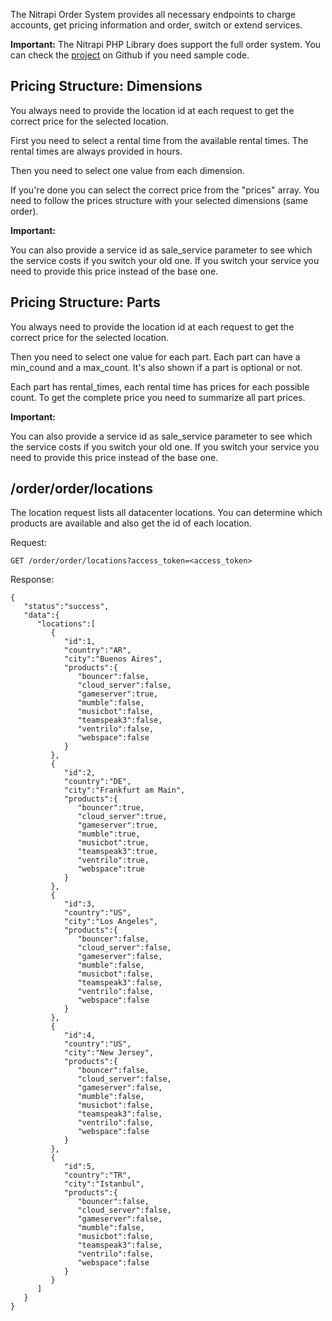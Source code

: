 The Nitrapi Order System provides all necessary endpoints to charge accounts, get pricing information and order, switch or extend services. 

**Important:** The Nitrapi PHP Library does support the full order system. You can check the [project](https://github.com/nitrado/Nitrapi-PHP) on Github if you need sample code.

## Pricing Structure: Dimensions

You always need to provide the location id at each request to get the correct price for the selected location.

First you need to select a rental time from the available rental times. The rental times are always provided in hours. 

Then you need to select one value from each dimension.

If you're done you can select the correct price from the "prices" array. 
You need to follow the prices structure with your selected dimensions (same order).

**Important:**

You can also provide a service id as sale_service parameter to see which the service costs if you switch your old one.
If you switch your service you need to provide this price instead of the base one.


## Pricing Structure: Parts

You always need to provide the location id at each request to get the correct price for the selected location.

Then you need to select one value for each part. Each part can have a min_cound and a max_count. 
It's also shown if a part is optional or not. 

Each part has rental_times, each rental time has prices for each possible count.
To get the complete price you need to summarize all part prices.

**Important:**

You can also provide a service id as sale_service parameter to see which the service costs if you switch your old one.
If you switch your service you need to provide this price instead of the base one.


## /order/order/locations

The location request lists all datacenter locations.
You can determine which products are available and also get the id of each location.

Request:
```
GET /order/order/locations?access_token=<access_token>
```

Response:
```
{  
   "status":"success",
   "data":{  
      "locations":[  
         {  
            "id":1,
            "country":"AR",
            "city":"Buenos Aires",
            "products":{  
               "bouncer":false,
               "cloud_server":false,
               "gameserver":true,
               "mumble":false,
               "musicbot":false,
               "teamspeak3":false,
               "ventrilo":false,
               "webspace":false
            }
         },
         {  
            "id":2,
            "country":"DE",
            "city":"Frankfurt am Main",
            "products":{  
               "bouncer":true,
               "cloud_server":true,
               "gameserver":true,
               "mumble":true,
               "musicbot":true,
               "teamspeak3":true,
               "ventrilo":true,
               "webspace":true
            }
         },
         {  
            "id":3,
            "country":"US",
            "city":"Los Angeles",
            "products":{  
               "bouncer":false,
               "cloud_server":false,
               "gameserver":false,
               "mumble":false,
               "musicbot":false,
               "teamspeak3":false,
               "ventrilo":false,
               "webspace":false
            }
         },
         {  
            "id":4,
            "country":"US",
            "city":"New Jersey",
            "products":{  
               "bouncer":false,
               "cloud_server":false,
               "gameserver":false,
               "mumble":false,
               "musicbot":false,
               "teamspeak3":false,
               "ventrilo":false,
               "webspace":false
            }
         },
         {  
            "id":5,
            "country":"TR",
            "city":"Istanbul",
            "products":{  
               "bouncer":false,
               "cloud_server":false,
               "gameserver":false,
               "mumble":false,
               "musicbot":false,
               "teamspeak3":false,
               "ventrilo":false,
               "webspace":false
            }
         }
      ]
   }
}
```